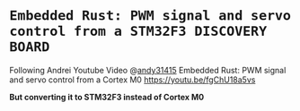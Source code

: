 # `Embedded Rust: PWM signal and servo control from a STM32F3 DISCOVERY BOARD`

Following Andrei Youtube Video @[andy31415](https://github.com/andy31415) Embedded Rust: PWM signal and servo control from a Cortex M0 https://youtu.be/fgChU18a5vs

**But converting it to STM32F3 instead of Cortex M0**
